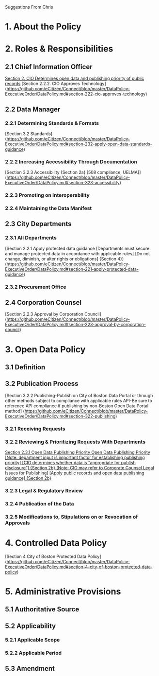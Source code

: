 Suggestions From Chris

# 1. About the Policy 
# 2. Roles & Responsibilities 
## 2.1 Chief Information Officer 
[Section 2. CIO Determines open data and publishing priority of public records](https://github.com/eCitizen/Connect/blob/master/DataPolicy-ExecutiveOrder/DataPolicy.md#section-11-scope) 
[Section 2.2.2. CIO Approves Technology] (https://github.com/eCitizen/Connect/blob/master/DataPolicy-ExecutiveOrder/DataPolicy.md#section-222-cio-approves-technology)
## 2.2 Data Manager 
### 2.2.1 Determining Standards & Formats 
[Section 3.2 Standards] (https://github.com/eCitizen/Connect/blob/master/DataPolicy-ExecutiveOrder/DataPolicy.md#section-232-apply-open-data-standards-guidance)
### 2.2.2 Increasing Accessibility Through Documentation
[Section 3.2.3 Accessibility {Section 2a} [508 compliance, UELMA]] (https://github.com/eCitizen/Connect/blob/master/DataPolicy-ExecutiveOrder/DataPolicy.md#section-323-accessibility)
### 2.2.3 Promoting on Interoperability
### 2.2.4 Maintaining the Data Manifest
## 2.3 City Departments 
### 2.3.1 All Departments
[Section 2.2.1 Apply protected data guidance [Departments must secure and manage protected data in accordance with applicable rules] [Do not change, diminish, or alter rights or obligations] {Section 4}] (https://github.com/eCitizen/Connect/blob/master/DataPolicy-ExecutiveOrder/DataPolicy.md#section-221-apply-protected-data-guidance)
### 2.3.2 Procurement Office
## 2.4 Corporation Counsel
[Section 2.2.3 Approval by Corporation Council] (https://github.com/eCitizen/Connect/blob/master/DataPolicy-ExecutiveOrder/DataPolicy.md#section-223-approval-by-corporation-council)
# 3. Open Data Policy
## 3.1 Definition 
## 3.2 Publication Process 
[Section 3.2.2 Publishing-Publish on City of Boston Data Portal or through other methods subject to compliance with applicable rules API-Be sure to reference API compliance if publishing by non-Boston Open Data Portal method] (https://github.com/eCitizen/Connect/blob/master/DataPolicy-ExecutiveOrder/DataPolicy.md#section-322-publishing)
### 3.2.1 Receiving Requests
### 3.2.2 Reviewing & Prioritizing Requests With Departments
[Section 2.3.1 Open Data Publishing Priority
Open Data Publishing Priority [Note: department input is important factor for establishing publishing priority] [CIO determines whether data is “appropriate for publish disclosure”] {Section 2b} [Note: CIO may refer to Corporate Counsel Legal Issues for Publishing] [Apply public records and open data publishing guidance] {Section 2b}](https://github.com/eCitizen/Connect/blob/master/DataPolicy-ExecutiveOrder/DataPolicy.md#section-231-open-data-publishing-priority)
### 3.2.3 Legal & Regulatory Review
### 3.2.4 Publication of the Data
### 3.2.5 Modifications to, Stipulations on or Revocation of Approvals
# 4. Controlled Data Policy
[Section 4 City of Boston Protected Data Policy] (https://github.com/eCitizen/Connect/blob/master/DataPolicy-ExecutiveOrder/DataPolicy.md#section-4-city-of-boston-protected-data-policy)
# 5. Administrative Provisions
## 5.1 Authoritative Source
## 5.2 Applicability
### 5.2.1 Applicable Scope
### 5.2.2 Applicable Period
## 5.3 Amendment




